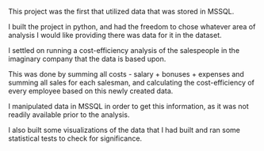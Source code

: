 This project was the first that utilized data that was stored in MSSQL. 

I built the project in python, and had the freedom to chose whatever area of analysis I would like providing there was data for it in the dataset.

I settled on running a cost-efficiency analysis of the salespeople in the imaginary company that the data is based upon. 

This was done by summing all costs - salary + bonuses + expenses and summing all sales for each salesman, and calculating the cost-efficiency of every employee based on this newly created data. 

I manipulated data in MSSQL in order to get this information, as it was not readily available prior to the analysis. 

I also built some visualizations of the data that I had built and ran some statistical tests to check for significance.
